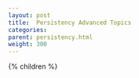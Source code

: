 ```yaml
---
layout: post
title:  Persistency Advanced Topics
categories:
parent: persistency.html
weight: 300
---
```


{% children %}
